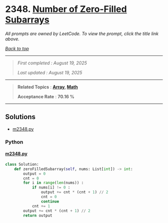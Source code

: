 # 2348. [Number of Zero-Filled Subarrays](<https://leetcode.com/problems/number-of-zero-filled-subarrays>)

*All prompts are owned by LeetCode. To view the prompt, click the title link above.*

*[Back to top](<../README.md>)*

------

> *First completed : August 19, 2025*
>
> *Last updated : August 19, 2025*

------

> **Related Topics** : **[Array](<by_topic/Array.md>), [Math](<by_topic/Math.md>)**
>
> **Acceptance Rate** : **70.16 %**

------

## Solutions

- [m2348.py](<../my-submissions/m2348.py>)
### Python
#### [m2348.py](<../my-submissions/m2348.py>)
```Python
class Solution:
    def zeroFilledSubarray(self, nums: List[int]) -> int:
        output = 0
        cnt = 0
        for i in range(len(nums)) :
            if nums[i] != 0 :
                output += cnt * (cnt + 1) // 2
                cnt = 0
                continue
            cnt += 1
        output += cnt * (cnt + 1) // 2
        return output

```

